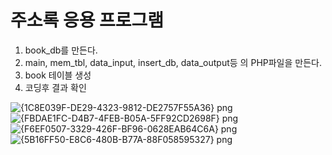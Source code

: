# 주소록 응용 프로그램 
1. book_db를 만든다.
2. main, mem_tbl, data_input, insert_db, data_output등 의 PHP파일을 만든다.
3. book 테이블 생성
4. 코딩후 결과 확인


![{1C8E039F-DE29-4323-9812-DE2757F55A36} png](https://user-images.githubusercontent.com/102707554/170975128-e8102874-820c-415d-881a-e1f02a4f3a30.jpg)
![{FBDAE1FC-D4B7-4FEB-B05A-5FF92CD2698F} png](https://user-images.githubusercontent.com/102707554/170975134-f5dd4b54-6167-4506-908c-eb71ddd71f71.jpg)
![{F6EF0507-3329-426F-BF96-0628EAB64C6A} png](https://user-images.githubusercontent.com/102707554/170975135-9f85b271-aaec-494f-885e-728c13e57b75.jpg)
![{5B16FF50-E8C6-480B-B77A-88F058595327} png](https://user-images.githubusercontent.com/102707554/170975136-11b607a1-0a7d-443c-ada7-4916c7432e21.jpg)
